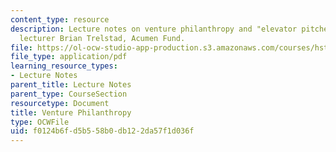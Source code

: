 ```yaml
---
content_type: resource
description: Lecture notes on venture philanthropy and "elevator pitches" with guest
  lecturer Brian Trelstad, Acumen Fund.
file: https://ol-ocw-studio-app-production.s3.amazonaws.com/courses/hst-939-designing-and-sustaining-technology-innovation-for-global-health-practice-spring-2008/f0124b6fd5b558b0db122da57f1d036f_lecture13.pdf
file_type: application/pdf
learning_resource_types:
- Lecture Notes
parent_title: Lecture Notes
parent_type: CourseSection
resourcetype: Document
title: Venture Philanthropy
type: OCWFile
uid: f0124b6f-d5b5-58b0-db12-2da57f1d036f
---
```

